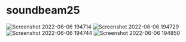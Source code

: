 # soundbeam25
![Screenshot 2022-06-06 194714](https://user-images.githubusercontent.com/70624640/174445513-4e20e0fa-de46-4ed5-a6ed-2621738b7b77.png)
![Screenshot 2022-06-06 194729](https://user-images.githubusercontent.com/70624640/174445525-a70273b3-3df3-4692-b9c3-676c044fd69c.png)
![Screenshot 2022-06-06 194744](https://user-images.githubusercontent.com/70624640/174445536-66a64bc8-12db-4075-8546-e76d1ac3bd38.png)
![Screenshot 2022-06-06 194850](https://user-images.githubusercontent.com/70624640/174445541-d016e383-6a51-4368-b4e1-d0d3daa77703.png)
